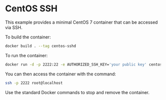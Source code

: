 # CentOS SSH

This example provides a minimal CentOS 7 container that can be
accessed via SSH.

To build the container:

```sh
docker build . --tag centos-sshd
```

To run the container:

```sh
docker run -d -p 2222:22 -e AUTHORIZED_SSH_KEY='your public key' centos-sshd
```

You can then access the container with the command:

```sh
ssh -p 2222 root@localhost
```

Use the standard Docker commands to stop and remove the container.

